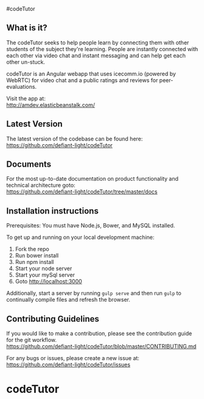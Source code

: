 #codeTutor

## What is it?

The codeTutor seeks to help people learn by connecting them with other students of the subject they're learning. People are instantly connected with each other via video chat and instant messaging and can help get each other un-stuck.

codeTutor is an Angular webapp that uses icecomm.io (powered by WebRTC) for video chat and a public ratings and reviews for peer-evaluations.

Visit the app at:  
<http://amdev.elasticbeanstalk.com/>

## Latest Version

The latest version of the codebase can be found here:  
<https://github.com/defiant-light/codeTutor>

## Documents

For the most up-to-date documentation on product functionality and technical architecture goto:  
<https://github.com/defiant-light/codeTutor/tree/master/docs>

## Installation instructions

Prerequisites: You must have Node.js, Bower, and MySQL installed.

To get up and running on your local development machine:  
1. Fork the repo  
2. Run bower install  
3. Run npm install  
4. Start your node server  
5. Start your mySql server  
6. Goto <http://localhost:3000>  

Additionally, start a server by running `gulp serve` and then run `gulp` to continually compile files and refresh the browser.

## Contributing Guidelines

If you would like to make a contribution, please see the contribution guide for the git workflow.  
<https://github.com/defiant-light/codeTutor/blob/master/CONTRIBUTING.md>

For any bugs or issues, please create a new issue at:  
<https://github.com/defiant-light/codeTutor/issues>

# codeTutor

